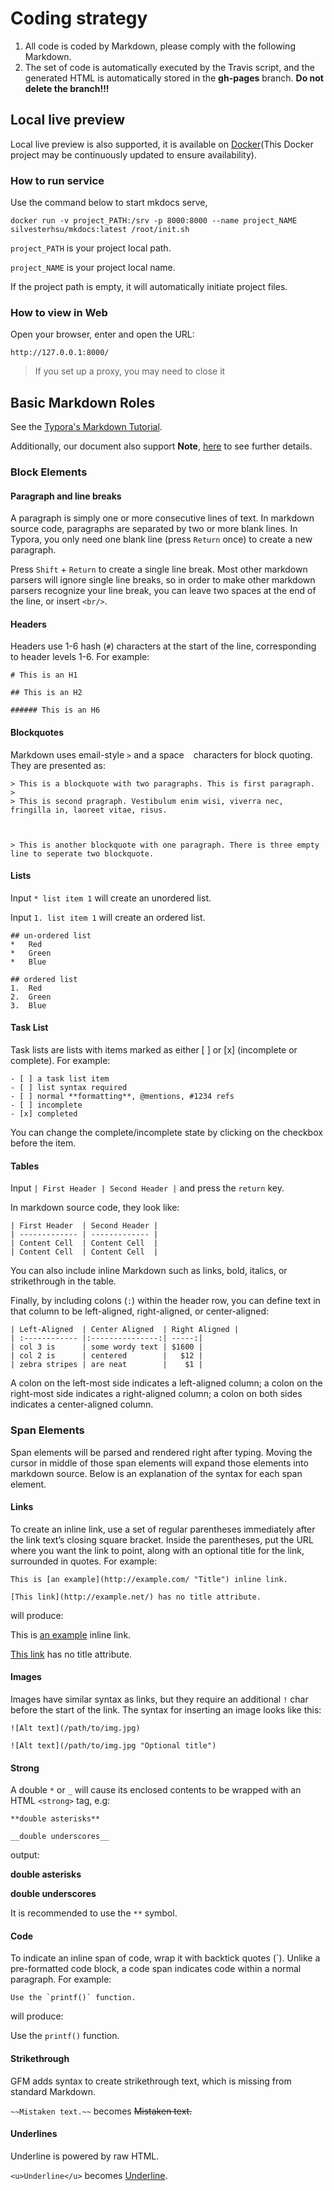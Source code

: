 # Coding strategy

1.  All code is coded by Markdown, please comply with the following Markdown.
2.  The set of code is automatically executed by the Travis script, and the generated HTML is automatically stored in the **gh-pages** branch. **Do not delete the branch!!!**

## Local live preview

Local live preview is also supported, it is available on [Docker](https://cloud.docker.com/u/silvesterhsu/repository/docker/silvesterhsu/mkdocs)(This Docker project may be continuously updated to ensure availability).

### How to run service

Use the command below to start mkdocs serve,

```
docker run -v project_PATH:/srv -p 8000:8000 --name project_NAME silvesterhsu/mkdocs:latest /root/init.sh
```

`project_PATH` is your project local path.

`project_NAME` is your project local name.

If the project path is empty, it will automatically initiate project files. 

### How to view in Web

Open your browser, enter and open the URL:

```
http://127.0.0.1:8000/
```

>   If you set up a proxy, you may need to close it

## Basic Markdown Roles

See the [Typora's Markdown Tutorial](https://support.typora.io/Markdown-Reference).

Additionally, our document also support **Note**, [here](https://silvesterhsu.github.io/Mkdocs/Extensions/) to see further details.

### Block Elements

#### Paragraph and line breaks

A paragraph is simply one or more consecutive lines of text. In markdown source code, paragraphs are separated by two or more blank lines. In Typora, you only need one blank line (press `Return` once) to create a new paragraph.

Press `Shift` + `Return` to create a single line break. Most other markdown parsers will ignore single line breaks, so in order to make other markdown parsers recognize your line break, you can leave two spaces at the end of the line, or insert `<br/>`.

#### Headers

Headers use 1-6 hash (`#`) characters at the start of the line, corresponding to header levels 1-6. For example:

```
# This is an H1

## This is an H2

###### This is an H6
```

#### Blockquotes

Markdown uses email-style `>` and a space ` ` characters for block quoting. They are presented as:

```
> This is a blockquote with two paragraphs. This is first paragraph.
>
> This is second pragraph. Vestibulum enim wisi, viverra nec, fringilla in, laoreet vitae, risus.



> This is another blockquote with one paragraph. There is three empty line to seperate two blockquote.
```

#### Lists

Input `* list item 1` will create an unordered list.

Input `1. list item 1` will create an ordered list.

```
## un-ordered list
*   Red
*   Green
*   Blue

## ordered list
1.  Red
2. 	Green
3.	Blue
```

#### Task List

Task lists are lists with items marked as either [ ] or [x] (incomplete or complete). For example:

```
- [ ] a task list item
- [ ] list syntax required
- [ ] normal **formatting**, @mentions, #1234 refs
- [ ] incomplete
- [x] completed
```

You can change the complete/incomplete state by clicking on the checkbox before the item.

#### Tables

Input `| First Header | Second Header |` and press the `return` key. 

In markdown source code, they look like:

```
| First Header  | Second Header |
| ------------- | ------------- |
| Content Cell  | Content Cell  |
| Content Cell  | Content Cell  |
```

You can also include inline Markdown such as links, bold, italics, or strikethrough in the table.

Finally, by including colons (`:`) within the header row, you can define text in that column to be left-aligned, right-aligned, or center-aligned:

```
| Left-Aligned  | Center Aligned  | Right Aligned |
| :------------ |:---------------:| -----:|
| col 3 is      | some wordy text | $1600 |
| col 2 is      | centered        |   $12 |
| zebra stripes | are neat        |    $1 |
```

A colon on the left-most side indicates a left-aligned column; a colon on the right-most side indicates a right-aligned column; a colon on both sides indicates a center-aligned column.

### Span Elements

Span elements will be parsed and rendered right after typing. Moving the cursor in middle of those span elements will expand those elements into markdown source. Below is an explanation of the syntax for each span element.

#### Links

To create an inline link, use a set of regular parentheses immediately after the link text’s closing square bracket. Inside the parentheses, put the URL where you want the link to point, along with an optional title for the link, surrounded in quotes. For example:

```
This is [an example](http://example.com/ "Title") inline link.

[This link](http://example.net/) has no title attribute.
```

will produce:

This is [an example](http://example.com/"Title") inline link. 

[This link](http://example.net/) has no title attribute. 

#### Images

Images have similar syntax as links, but they require an additional `!` char before the start of the link. The syntax for inserting an image looks like this:

```
![Alt text](/path/to/img.jpg)

![Alt text](/path/to/img.jpg "Optional title")
```

#### Strong

A double `*` or `_` will cause its enclosed contents to be wrapped with an HTML `<strong>` tag, e.g:

```
**double asterisks**

__double underscores__
```

output:

**double asterisks**

**double underscores**

It is recommended to  use the `**` symbol.

#### Code

To indicate an inline span of code, wrap it with backtick quotes (`). Unlike a pre-formatted code block, a code span indicates code within a normal paragraph. For example:

```
Use the `printf()` function.
```

will produce:

Use the `printf()` function.

#### Strikethrough

GFM adds syntax to create strikethrough text, which is missing from standard Markdown.

`~~Mistaken text.~~` becomes ~~Mistaken text.~~

#### Underlines

Underline is powered by raw HTML.

`<u>Underline</u>` becomes <u>Underline</u>.